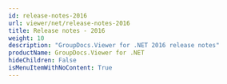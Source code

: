 ```yaml
---
id: release-notes-2016
url: viewer/net/release-notes-2016
title: Release notes - 2016
weight: 10
description: "GroupDocs.Viewer for .NET 2016 release notes"
productName: GroupDocs.Viewer for .NET
hideChildren: False
isMenuItemWithNoContent: True
---
```

